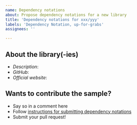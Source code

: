 ```yaml
---
name: Dependency notations
about: Propose dependency notations for a new library
title: 'Dependency notations for xxx/yyy'
labels: 'Dependency Notation, up-for-grabs'
assignees: ''

---
```


## About the library(-ies)

- *Description*:
- *GitHub*:
- *Official website*:

## Wants to contribute the sample?

- Say so in a comment here
- Follow [instructions for submitting dependency notations](https://jmfayard.github.io/refreshVersions/contributing/submitting-prs/dependency-notations-updates/)
- Submit your pull request!
